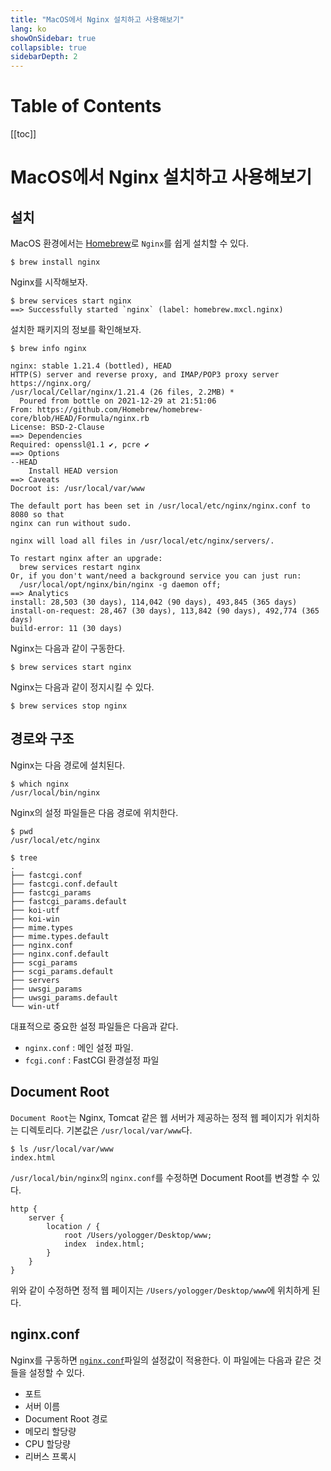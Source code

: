 ```yaml
---
title: "MacOS에서 Nginx 설치하고 사용해보기"
lang: ko
showOnSidebar: true
collapsible: true
sidebarDepth: 2
---
```


# Table of Contents
[[toc]]

# MacOS에서 Nginx 설치하고 사용해보기

## 설치
MacOS 환경에서는 [Homebrew](https://brew.sh/)로 `Nginx`를 쉽게 설치할 수 있다.
``` shellsession
$ brew install nginx
```
Nginx를 시작해보자.
``` shellsession
$ brew services start nginx
==> Successfully started `nginx` (label: homebrew.mxcl.nginx)
```
설치한 패키지의 정보를 확인해보자.
``` shellsession
$ brew info nginx
```
```
nginx: stable 1.21.4 (bottled), HEAD
HTTP(S) server and reverse proxy, and IMAP/POP3 proxy server
https://nginx.org/
/usr/local/Cellar/nginx/1.21.4 (26 files, 2.2MB) *
  Poured from bottle on 2021-12-29 at 21:51:06
From: https://github.com/Homebrew/homebrew-core/blob/HEAD/Formula/nginx.rb
License: BSD-2-Clause
==> Dependencies
Required: openssl@1.1 ✔, pcre ✔
==> Options
--HEAD
	Install HEAD version
==> Caveats
Docroot is: /usr/local/var/www

The default port has been set in /usr/local/etc/nginx/nginx.conf to 8080 so that
nginx can run without sudo.

nginx will load all files in /usr/local/etc/nginx/servers/.

To restart nginx after an upgrade:
  brew services restart nginx
Or, if you don't want/need a background service you can just run:
  /usr/local/opt/nginx/bin/nginx -g daemon off;
==> Analytics
install: 28,503 (30 days), 114,042 (90 days), 493,845 (365 days)
install-on-request: 28,467 (30 days), 113,842 (90 days), 492,774 (365 days)
build-error: 11 (30 days)
```
Nginx는 다음과 같이 구동한다.
``` shellsession
$ brew services start nginx
```
Nginx는 다음과 같이 정지시킬 수 있다.
``` shellsession
$ brew services stop nginx
```

## 경로와 구조
Nginx는 다음 경로에 설치된다.
``` shellsession
$ which nginx
/usr/local/bin/nginx
```
Nginx의 설정 파일들은 다음 경로에 위치한다.
``` shellsession
$ pwd 
/usr/local/etc/nginx

$ tree
.
├── fastcgi.conf
├── fastcgi.conf.default
├── fastcgi_params
├── fastcgi_params.default
├── koi-utf
├── koi-win
├── mime.types
├── mime.types.default
├── nginx.conf
├── nginx.conf.default
├── scgi_params
├── scgi_params.default
├── servers
├── uwsgi_params
├── uwsgi_params.default
└── win-utf
```

대표적으로 중요한 설정 파일들은 다음과 같다.
- `nginx.conf` : 메인 설정 파일. 
- `fcgi.conf` : FastCGI 환경설정 파일


## Document Root
`Document Root`는 Nginx, Tomcat 같은 웹 서버가 제공하는 정적 웹 페이지가 위치하는 디렉토리다. 기본값은 `/usr/local/var/www`다.
``` shell
$ ls /usr/local/var/www
index.html
```
`/usr/local/bin/nginx`의 `nginx.conf`를 수정하면 Document Root를 변경할 수 있다.
``` text nginx.conf
http {
    server {
        location / {
            root /Users/yologger/Desktop/www;
            index  index.html;
        }
    }
}
```
위와 같이 수정하면 정적 웹 페이지는 `/Users/yologger/Desktop/www`에 위치하게 된다.


## nginx.conf
Nginx를 구동하면 [`nginx.conf`](https://www.nginx.com/resources/wiki/start/topics/examples/full/#)파일의 설정값이 적용한다. 이 파일에는 다음과 같은 것들을 설정할 수 있다.
- 포트
- 서버 이름
- Document Root 경로
- 메모리 할당량
- CPU 할당량
- 리버스 프록시